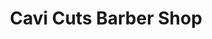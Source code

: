 ---
title: "Cavi Cuts Barber Shop"
url: /grand-junction/cavi-cuts-barber-shop/
shop: hairdresser
---